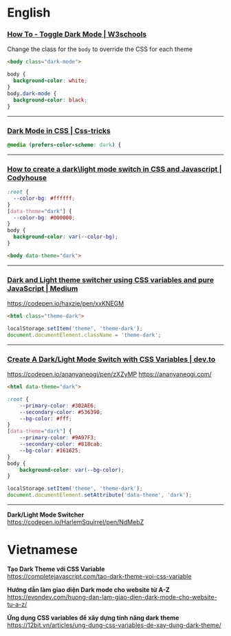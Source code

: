 # English

### [How To - Toggle Dark Mode | W3schools](https://www.w3schools.com/howto/howto_js_toggle_dark_mode.asp)
Change the class for the `body` to override the CSS for each theme
```html
<body class="dark-mode">
```
```css
body {
  background-color: white;
}
body.dark-mode {
  background-color: black;
}
```


-----
### [Dark Mode in CSS | Css-tricks](https://css-tricks.com/dark-modes-with-css/)
```css
@media (prefers-color-scheme: dark) {
```


-----
### [How to create a dark\light mode switch in CSS and Javascript | Codyhouse](https://codyhouse.co/blog/post/dark-light-switch-css-javascript)
```css
:root {
  --color-bg: #ffffff;
}
[data-theme="dark"] {
  --color-bg: #000000;
}
body {
  background-color: var(--color-bg);
}
```
```html
<body data-theme="dark">
```


-----
### [Dark and Light theme switcher using CSS variables and pure JavaScript | Medium](https://medium.com/@haxzie/dark-and-light-theme-switcher-using-css-variables-and-pure-javascript-zocada-dd0059d72fa2)
https://codepen.io/haxzie/pen/xxKNEGM
```html
<html class="theme-dark">
```
```javascript
localStorage.setItem('theme', 'theme-dark');
document.documentElement.className = 'theme-dark';
```


-----
### [Create A Dark/Light Mode Switch with CSS Variables | dev.to](https://dev.to/ananyaneogi/create-a-dark-light-mode-switch-with-css-variables-34l8)
https://codepen.io/ananyaneogi/pen/zXZyMP
https://ananyaneogi.com/
```html
<html data-theme="dark">
```
```css
:root {
    --primary-color: #302AE6;
    --secondary-color: #536390;
    --bg-color: #fff;
}
[data-theme="dark"] {
    --primary-color: #9A97F3;
    --secondary-color: #818cab;
    --bg-color: #161625;
}
body {
    background-color: var(--bg-color);
}
```
```javascript
localStorage.setItem('theme', 'theme-dark');
document.documentElement.setAttribute('data-theme', 'dark');
```

-----
**Dark/Light Mode Switcher**  
https://codepen.io/HarlemSquirrel/pen/NdMebZ



# Vietnamese
**Tạo Dark Theme với CSS Variable**  
https://completejavascript.com/tao-dark-theme-voi-css-variable

**Hướng dẫn làm giao diện Dark mode cho website từ A-Z**  
https://evondev.com/huong-dan-lam-giao-dien-dark-mode-cho-website-tu-a-z/

**Ứng dụng CSS variables để xây dựng tính năng dark theme**  
https://12bit.vn/articles/ung-dung-css-variables-de-xay-dung-dark-theme/
